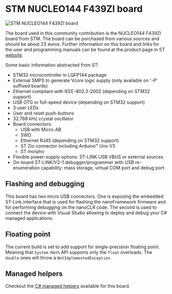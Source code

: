 # STM NUCLEO144 F439ZI board

![STM NUCLEO144 F439ZI board](../../images/community-targets/nucleo144-f439zi.jpg)

The board used in this community contribution is the NUCLEO144 F439ZI board from STM. The board can be purchased from various sources and should be about 23 euros. Further information on this board and links for the user and programming manuals can be found at the product page in ST [website](http://www.st.com/en/evaluation-tools/nucleo-f439zi.html).

Some basic information abstracted from ST:

- STM32 microcontroller in LQFP144 package
- External SMPS to generate Vcore logic supply (only available on '-P' suffixed boards)
- Ethernet compliant with IEEE-802.3-2002 (depending on STM32 support)
- USB OTG or full-speed device (depending on STM32 support)
- 3 user LEDs
- User and reset push-buttons
- 32.768 kHz crystal oscillator
- Board connectors:
  - USB with Micro-AB
  - SWD
  - Ethernet RJ45 (depending on STM32 support)
  - ST Zio connector including Arduino™ Uno V3
  - ST morpho
- Flexible power-supply options: ST-LINK USB VBUS or external sources
- On-board ST-LINK/V2-1 debugger/programmer with USB re-enumeration capability: mass storage, virtual COM port and debug port

## Flashing and debugging

This board has two micro USB connectors. One is exposing the embedded ST-Link interface that is used for flashing the nanoFramework firmware and for performing debugging on the nanoCLR code. The second is used to connect the device with Visual Studio allowing to deploy and debug your C# managed applications.

## Floating point

The current build is set to add support for single-precision floating point.
Meaning that `System.Math` API supports only the `float` overloads. The `double` ones will throw a `NotImplementedException`.

## Managed helpers

Checkout the [C# managed helpers](https://github.com/nanoframework/nf-Community-Targets/tree/main/ChibiOS/ST_NUCLEO144_F439ZI/managed_helpers) available for this board.
